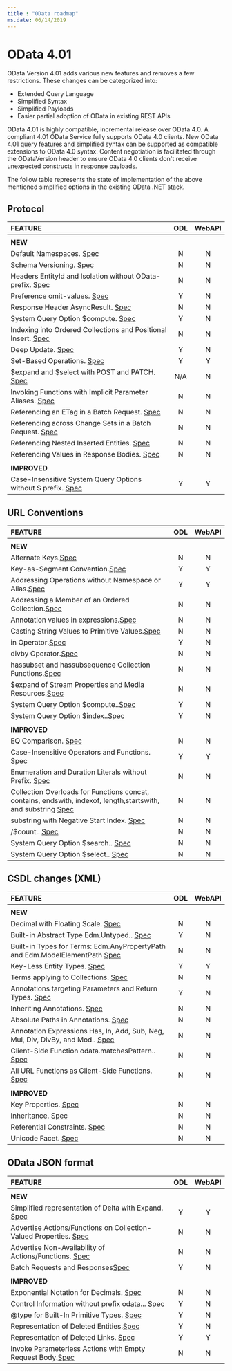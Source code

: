 ```yaml
---
title : "OData roadmap"
ms.date: 06/14/2019
---
```

# OData 4.01

OData Version 4.01 adds various new features and removes a few restrictions. These changes can be categorized into:

- Extended Query Language
- Simplified Syntax
- Simplified Payloads
- Easier partial adoption of OData in existing REST APIs

OData 4.01 is highly compatible, incremental release over OData 4.0. A compliant 4.01 OData Service fully supports OData 4.0 clients.
New OData 4.01 query features and simplified syntax can be supported as compatible extensions to OData 4.0 syntax.
Content negotiation is facilitated through the ODataVersion header to ensure OData 4.0 clients don't receive unexpected constructs in response payloads.

The follow table represents the state of implementation of the above mentioned simplified options in the existing OData .NET stack.

## Protocol

|FEATURE|ODL|WebAPI|
|:---|:--:|:--:|
||||||||||||||||
|**NEW**|
| Default Namespaces. [Spec](https://docs.oasis-open.org/odata/new-in-odata/v4.01/cn02/new-in-odata-v4.01-cn02.html#_Toc495652484)                                                  |N|N|
| Schema Versioning. [Spec](https://docs.oasis-open.org/odata/new-in-odata/v4.01/cn02/new-in-odata-v4.01-cn02.html#_Toc495652485)                                                   |N|N|
| Headers EntityId and Isolation without OData- prefix. [Spec](https://docs.oasis-open.org/odata/new-in-odata/v4.01/cn02/new-in-odata-v4.01-cn02.html#_Toc495652486)                |N|N|
| Preference omit-values. [Spec](https://docs.oasis-open.org/odata/new-in-odata/v4.01/cn02/new-in-odata-v4.01-cn02.html#_Toc495652487)                                              |Y|N|
| Response Header AsyncResult. [Spec](https://docs.oasis-open.org/odata/new-in-odata/v4.01/cn02/new-in-odata-v4.01-cn02.html#_Toc495652488)                                         |N|N|
| System Query Option $compute. [Spec](https://docs.oasis-open.org/odata/new-in-odata/v4.01/cn02/new-in-odata-v4.01-cn02.html#_Toc495652491)                                        |Y|N|
| Indexing into Ordered Collections and Positional Insert. [Spec](https://docs.oasis-open.org/odata/new-in-odata/v4.01/cn02/new-in-odata-v4.01-cn02.html#_Toc495652536)             |N|N|
| Deep Update. [Spec](https://docs.oasis-open.org/odata/new-in-odata/v4.01/cn02/new-in-odata-v4.01-cn02.html#_Toc495652537)                                                         |Y|N|
| Set-Based Operations. [Spec](https://docs.oasis-open.org/odata/new-in-odata/v4.01/cn02/new-in-odata-v4.01-cn02.html#_Toc495652494)                                                |Y|Y|
| $expand and $select with POST and PATCH. [Spec](https://docs.oasis-open.org/odata/new-in-odata/v4.01/cn02/new-in-odata-v4.01-cn02.html#_Toc495652495)                             |N/A|N|
| Invoking Functions with Implicit Parameter Aliases. [Spec](https://docs.oasis-open.org/odata/new-in-odata/v4.01/cn02/new-in-odata-v4.01-cn02.html#_Toc495652496)                  |N|N|
| Referencing an ETag in a Batch Request. [Spec](https://docs.oasis-open.org/odata/new-in-odata/v4.01/cn02/new-in-odata-v4.01-cn02.html#_Toc495652497)                              |N|N|
| Referencing across Change Sets in a Batch Request. [Spec](https://docs.oasis-open.org/odata/new-in-odata/v4.01/cn02/new-in-odata-v4.01-cn02.html#_Toc495652498)                   |N|N|
| Referencing Nested Inserted Entities. [Spec](https://docs.oasis-open.org/odata/new-in-odata/v4.01/cn02/new-in-odata-v4.01-cn02.html#_Toc495652499)                                |N|N|
| Referencing Values in Response Bodies. [Spec](https://docs.oasis-open.org/odata/new-in-odata/v4.01/cn02/new-in-odata-v4.01-cn02.html#_Toc495652500)                               |N|N|
||
|**IMPROVED**|
|Case-Insensitive System Query Options without $ prefix. [Spec](https://docs.oasis-open.org/odata/new-in-odata/v4.01/cn02/new-in-odata-v4.01-cn02.html#_Toc)|Y|Y|

## URL Conventions

|FEATURE|ODL|WebAPI|
|:---|:--:|:--:|
||||||||||||||||
|**NEW**|
|Alternate Keys.[Spec](https://docs.oasis-open.org/odata/new-in-odata/v4.01/cn02/new-in-odata-v4.01-cn02.html#_Toc495652502) |N|N|
|Key-as-Segment Convention.[Spec](https://docs.oasis-open.org/odata/new-in-odata/v4.01/cn02/new-in-odata-v4.01-cn02.html#_Toc495652503) |Y|Y|
|Addressing Operations without Namespace or Alias.[Spec](https://docs.oasis-open.org/odata/new-in-odata/v4.01/cn02/new-in-odata-v4.01-cn02.html#_Toc495652504) |Y|Y|
|Addressing a Member of an Ordered Collection.[Spec](https://docs.oasis-open.org/odata/new-in-odata/v4.01/cn02/new-in-odata-v4.01-cn02.html#_Toc495652505) |N|N|
|Annotation values in expressions.[Spec](https://docs.oasis-open.org/odata/new-in-odata/v4.01/cn02/new-in-odata-v4.01-cn02.html#_Toc495652507) |N|N|
|Casting String Values to Primitive Values.[Spec](https://docs.oasis-open.org/odata/new-in-odata/v4.01/cn02/new-in-odata-v4.01-cn02.html#_Toc495652509) |N|N|
|in Operator.[Spec](https://docs.oasis-open.org/odata/new-in-odata/v4.01/cn02/new-in-odata-v4.01-cn02.html#_Toc495652512) |Y|N|
|divby Operator.[Spec](https://docs.oasis-open.org/odata/new-in-odata/v4.01/cn02/new-in-odata-v4.01-cn02.html#_Toc495652513) |N|N|
|hassubset and hassubsequence Collection Functions.[Spec](https://docs.oasis-open.org/odata/new-in-odata/v4.01/cn02/new-in-odata-v4.01-cn02.html#_Toc495652514) |N|N|
|$expand of Stream Properties and Media Resources.[Spec](https://docs.oasis-open.org/odata/new-in-odata/v4.01/cn02/new-in-odata-v4.01-cn02.html#_Toc495652518) |N|N|
|System Query Option $compute..[Spec](https://docs.oasis-open.org/odata/new-in-odata/v4.01/cn02/new-in-odata-v4.01-cn02.html#_Toc495652521) |Y|N|
|System Query Option $index..[Spec](https://docs.oasis-open.org/odata/new-in-odata/v4.01/cn02/new-in-odata-v4.01-cn02.html#_Toc495652522) |Y|N|
||
|**IMPROVED**|
|EQ Comparison. [Spec](https://docs.oasis-open.org/odata/new-in-odata/v4.01/cn02/new-in-odata-v4.01-cn02.html#_Toc495652508)|N|N|
|Case-Insensitive Operators and Functions.  [Spec](https://docs.oasis-open.org/odata/new-in-odata/v4.01/cn02/new-in-odata-v4.01-cn02.html#_Toc495652506)|Y|Y|
|Enumeration and Duration Literals without Prefix.  [Spec](https://docs.oasis-open.org/odata/new-in-odata/v4.01/cn02/new-in-odata-v4.01-cn02.html#_Toc495652511)|N|N|
|Collection Overloads for Functions concat, contains, endswith, indexof, length,startswith, and substring    [Spec](https://docs.oasis-open.org/odata/new-in-odata/v4.01/cn02/new-in-odata-v4.01-cn02.html#_Toc495652515)|N|N|
|substring with Negative Start Index.  [Spec](https://docs.oasis-open.org/odata/new-in-odata/v4.01/cn02/new-in-odata-v4.01-cn02.html#_Toc495652516)|N|N|
|/$count..  [Spec](https://docs.oasis-open.org/odata/new-in-odata/v4.01/cn02/new-in-odata-v4.01-cn02.html#_Toc495652517)|N|N|
|System Query Option $search..  [Spec](https://docs.oasis-open.org/odata/new-in-odata/v4.01/cn02/new-in-odata-v4.01-cn02.html#_Toc495652519)|N|N|
|System Query Option $select..  [Spec](https://docs.oasis-open.org/odata/new-in-odata/v4.01/cn02/new-in-odata-v4.01-cn02.html#_Toc495652520)|N|N|

## CSDL changes (XML)

|FEATURE|ODL|WebAPI|
|:---|:--:|:--:|
||||||||||||||||
|**NEW**|
|Decimal with Floating Scale. [Spec](https://docs.oasis-open.org/odata/new-in-odata/v4.01/cn02/new-in-odata-v4.01-cn02.html#_Toc495652525) |N|N|
|Built-in Abstract Type Edm.Untyped.. [Spec](https://docs.oasis-open.org/odata/new-in-odata/v4.01/cn02/new-in-odata-v4.01-cn02.html#_Toc495652526) |Y|N|
|Built-in Types for Terms: Edm.AnyPropertyPath and Edm.ModelElementPath  [Spec](https://docs.oasis-open.org/odata/new-in-odata/v4.01/cn02/new-in-odata-v4.01-cn02.html#_Toc495652527) |N|N|
|Key-Less Entity Types. [Spec](https://docs.oasis-open.org/odata/new-in-odata/v4.01/cn02/new-in-odata-v4.01-cn02.html#_Toc495652529) |Y|Y|
|Terms applying to Collections. [Spec](https://docs.oasis-open.org/odata/new-in-odata/v4.01/cn02/new-in-odata-v4.01-cn02.html#_Toc495652533) |N|N|
|Annotations targeting Parameters and Return Types. [Spec](https://docs.oasis-open.org/odata/new-in-odata/v4.01/cn02/new-in-odata-v4.01-cn02.html#_Toc495652534) |Y|N|
|Inheriting Annotations. [Spec](https://docs.oasis-open.org/odata/new-in-odata/v4.01/cn02/new-in-odata-v4.01-cn02.html#_Toc495652535) |N|N|
|Absolute Paths in Annotations. [Spec](https://docs.oasis-open.org/odata/new-in-odata/v4.01/cn02/new-in-odata-v4.01-cn02.html#_Toc495652536) |N|N|
|Annotation Expressions Has, In, Add, Sub, Neg, Mul, Div, DivBy, and Mod.. [Spec](https://docs.oasis-open.org/odata/new-in-odata/v4.01/cn02/new-in-odata-v4.01-cn02.html#_Toc495652537) |N|N|
|Client-Side Function odata.matchesPattern.. [Spec](https://docs.oasis-open.org/odata/new-in-odata/v4.01/cn02/new-in-odata-v4.01-cn02.html#_Toc495652538) |N|N|
|All URL Functions as Client-Side Functions. [Spec](https://docs.oasis-open.org/odata/new-in-odata/v4.01/cn02/new-in-odata-v4.01-cn02.html#_Toc495652539) |N|N|
||
|**IMPROVED**|
|Key Properties. [Spec](https://docs.oasis-open.org/odata/new-in-odata/v4.01/cn02/new-in-odata-v4.01-cn02.html#_Toc495652528) |N|N|
|Inheritance. [Spec](https://docs.oasis-open.org/odata/new-in-odata/v4.01/cn02/new-in-odata-v4.01-cn02.html#_Toc495652530) |N|N|
|Referential Constraints. [Spec](https://docs.oasis-open.org/odata/new-in-odata/v4.01/cn02/new-in-odata-v4.01-cn02.html#_Toc495652531) |N|N|
|Unicode Facet. [Spec](https://docs.oasis-open.org/odata/new-in-odata/v4.01/cn02/new-in-odata-v4.01-cn02.html#_Toc495652532) |N|N|

## OData JSON format

|FEATURE|ODL|WebAPI|
|:---|:--:|:--:|
||||||||||||||||
|**NEW**|
|Simplified representation of Delta with Expand. [Spec](https://docs.oasis-open.org/odata/new-in-odata/v4.01/cn02/new-in-odata-v4.01-cn02.html#_Toc495652547) |Y|Y|
|Advertise Actions/Functions on Collection-Valued Properties. [Spec](https://docs.oasis-open.org/odata/new-in-odata/v4.01/cn02/new-in-odata-v4.01-cn02.html#_Toc495652550) |N|N|
|Advertise Non-Availability of Actions/Functions. [Spec](https://docs.oasis-open.org/odata/new-in-odata/v4.01/cn02/new-in-odata-v4.01-cn02.html#_Toc495652551) |N|N|
|Batch Requests and Responses[Spec](https://docs.oasis-open.org/odata/new-in-odata/v4.01/cn02/new-in-odata-v4.01-cn02.html#_Toc495652553) |Y|N|
||
|**IMPROVED**|
|Exponential Notation for Decimals. [Spec](https://docs.oasis-open.org/odata/new-in-odata/v4.01/cn02/new-in-odata-v4.01-cn02.html#_Toc495652544) |N|N|
|Control Information without prefix odata... [Spec](https://docs.oasis-open.org/odata/new-in-odata/v4.01/cn02/new-in-odata-v4.01-cn02.html#_Toc495652545) |Y|N|
|@type for Built-In Primitive Types. [Spec](https://docs.oasis-open.org/odata/new-in-odata/v4.01/cn02/new-in-odata-v4.01-cn02.html#_Toc495652546) |Y|N|
|Representation of Deleted Entities.[Spec](https://docs.oasis-open.org/odata/new-in-odata/v4.01/cn02/new-in-odata-v4.01-cn02.html#_Toc495652548) |Y|N|
|Representation of Deleted Links. [Spec](https://docs.oasis-open.org/odata/new-in-odata/v4.01/cn02/new-in-odata-v4.01-cn02.html#_Toc495652549) |Y|Y|
|Invoke Parameterless Actions with Empty Request Body.[Spec](https://docs.oasis-open.org/odata/new-in-odata/v4.01/cn02/new-in-odata-v4.01-cn02.html#_Toc495652552) |N|N|
